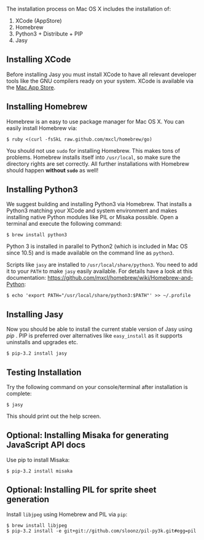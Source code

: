 The installation process on Mac OS X includes the installation of:

1. XCode (AppStore)
2. Homebrew
3. Python3 + Distribute + PIP
4. Jasy 


Installing XCode
----------------

Before installing Jasy you must install XCode to have all relevant developer tools like the GNU compilers ready on your system. XCode is available via the [Mac App Store](http://itunes.apple.com/de/app/xcode/id497799835?mt=12).

Installing Homebrew
-------------------

Homebrew is an easy to use package manager for Mac OS X. You can easily install Homebrew via:

    $ ruby <(curl -fsSkL raw.github.com/mxcl/homebrew/go)

You should not use `sudo` for installing Homebrew. This makes tons of problems. Homebrew installs itself into `/usr/local`, so make sure the directory rights are set correctly. All further installations with Homebrew should happen **without `sudo`** as well!


Installing Python3
------------------

We suggest building and installing Python3 via Homebrew. That installs a Python3 matching your XCode and system environment and makes installing native Python modules like PIL or Misaka possible. Open a terminal and execute the following command:

    $ brew install python3

Python 3 is installed in parallel to Python2 (which is included in Mac OS since 10.5) and is made available on the command line as `python3`. 

Scripts like `jasy` are installed to `/usr/local/share/python3`. You need to add it to your `PATH` to make `jasy` easily available. For details have a look at this documentation: https://github.com/mxcl/homebrew/wiki/Homebrew-and-Python:

    $ echo 'export PATH="/usr/local/share/python3:$PATH"' >> ~/.profile


Installing Jasy
---------------

Now you should be able to install the current stable version of Jasy using _pip_ . PIP is preferred over alternatives like `easy_install` as it supports uninstalls and upgrades etc. 

    $ pip-3.2 install jasy



Testing Installation
--------------------

Try the following command on your console/terminal after installation is complete:

    $ jasy

This should print out the help screen.



Optional: Installing Misaka for generating JavaScript API docs
--------------------------------------------------------------

Use pip to install Misaka: 

    $ pip-3.2 install misaka


Optional: Installing PIL for sprite sheet generation
----------------------------------------------------

Install `libjpeg` using Homebrew and PIL via `pip`:

    $ brew install libjpeg
    $ pip-3.2 install -e git+git://github.com/sloonz/pil-py3k.git#egg=pil

